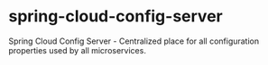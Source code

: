 # spring-cloud-config-server
Spring Cloud Config Server - Centralized place for all configuration properties used by all microservices.

